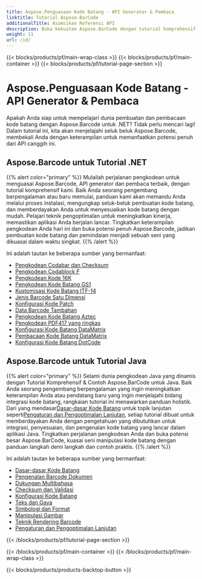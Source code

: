 ```yaml
---
title: Aspose.Penguasaan Kode Batang - API Generator & Pembaca
linktitle: Tutorial Aspose.BarCode
additionalTitle: Asumsikan Referensi API
description: Buka kekuatan Aspose.BarCode dengan tutorial komprehensif kami. Pelajari langkah demi langkah untuk membuat, menyesuaikan, dan mengoptimalkan kode batang dengan mudah.
weight: 11
url: /id/
---
```


{{< blocks/products/pf/main-wrap-class >}}
{{< blocks/products/pf/main-container >}}
{{< blocks/products/pf/tutorial-page-section >}}

# Aspose.Penguasaan Kode Batang - API Generator & Pembaca


Apakah Anda siap untuk mempelajari dunia pembuatan dan pembacaan kode batang dengan Aspose.Barcode untuk .NET? Tidak perlu mencari lagi! Dalam tutorial ini, kita akan menjelajahi seluk beluk Aspose.Barcode, membekali Anda dengan keterampilan untuk memanfaatkan potensi penuh dari API canggih ini.


## Aspose.Barcode untuk Tutorial .NET
{{% alert color="primary" %}}
Mulailah perjalanan pengkodean untuk menguasai Aspose.Barcode, API generator dan pembaca terbaik, dengan tutorial komprehensif kami. Baik Anda seorang pengembang berpengalaman atau baru memulai, panduan kami akan memandu Anda melalui proses instalasi, mengungkap seluk-beluk pembuatan kode batang, dan memberdayakan Anda untuk menyesuaikan kode batang dengan mudah. Pelajari teknik pengoptimalan untuk meningkatkan kinerja, memastikan aplikasi Anda berjalan lancar. Tingkatkan keterampilan pengkodean Anda hari ini dan buka potensi penuh Aspose.Barcode, jadikan pembuatan kode batang dan pemindaian menjadi sebuah seni yang dikuasai dalam waktu singkat.
{{% /alert %}}

Ini adalah tautan ke beberapa sumber yang bermanfaat:
 
- [Pengkodean Codabar dan Checksum](./net/codabar-encoding-and-checksum/)
- [Pengkodean Codablock F](./net/codablock-f-encoding/)
- [Pengkodean Kode 16K](./net/code-16k-encoding/)
- [Pengkodean Kode Batang GS1](./net/gs1-barcode-encoding/)
- [Kustomisasi Kode Batang ITF-14](./net/itf-14-barcode-customization/)
- [Jenis Barcode Satu Dimensi](./net/one-dimensional-barcode-types/)
- [Konfigurasi Kode Patch](./net/patch-code-configuration/)
- [Data Barcode Tambahan](./net/supplemental-barcode-data/)
- [Pengkodean Kode Batang Aztec](./net/aztec-barcode-encoding/)
- [Pengkodean PDF417 yang ringkas](./net/compact-pdf417-encoding/)
- [Konfigurasi Kode Batang DataMatrix](./net/datamatrix-barcode-configuration/)
- [Pembacaan Kode Batang DataMatrix](./net/datamatrix-barcode-reading/)
- [Konfigurasi Kode Batang DotCode](./net/dotcode-barcode-configuration/)



## Aspose.Barcode untuk Tutorial Java
{{% alert color="primary" %}}
 Selami dunia pengkodean Java yang dinamis dengan Tutorial Komprehensif & Contoh Aspose.BarCode untuk Java. Baik Anda seorang pengembang berpengalaman yang ingin meningkatkan keterampilan Anda atau pendatang baru yang ingin menjelajahi bidang integrasi kode batang, rangkaian tutorial ini menawarkan panduan holistik. Dari yang mendasar[Dasar-dasar Kode Batang](./java/barcode-basics/) untuk topik lanjutan seperti[Pengaturan dan Pengoptimalan Lanjutan](./java/advanced-settings-and-optimization/), setiap tutorial dibuat untuk memberdayakan Anda dengan pengetahuan yang dibutuhkan untuk integrasi, penyesuaian, dan pengenalan kode batang yang lancar dalam aplikasi Java. Tingkatkan perjalanan pengkodean Anda dan buka potensi besar Aspose.BarCode, kuasai seni manipulasi kode batang dengan panduan langkah demi langkah dan contoh praktis.
{{% /alert %}}

Ini adalah tautan ke beberapa sumber yang bermanfaat:

- [Dasar-dasar Kode Batang](./java/barcode-basics/)
- [Pengenalan Barcode Dokumen](./java/document-barcode-recognition/)
- [Dukungan Multibahasa](./java/multilingual-support/)
- [Checksum dan Validasi](./java/checksum-and-validation/)
- [Konfigurasi Kode Batang](./java/barcode-configuration/)
- [Teks dan Gaya](./java/text-and-styling/)
- [Simbologi dan Format](./java/symbology-and-format/)
- [Manipulasi Gambar](./java/image-manipulation/)
- [Teknik Rendering Barcode](./java/barcode-rendering-techniques/)
- [Pengaturan dan Pengoptimalan Lanjutan](./java/advanced-settings-and-optimization/)

{{< /blocks/products/pf/tutorial-page-section >}}

{{< /blocks/products/pf/main-container >}}
{{< /blocks/products/pf/main-wrap-class >}}

{{< blocks/products/products-backtop-button >}}
